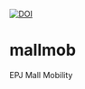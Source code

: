 [![DOI](https://zenodo.org/badge/106930683.svg)](https://zenodo.org/badge/latestdoi/106930683)


# mallmob
EPJ Mall Mobility
